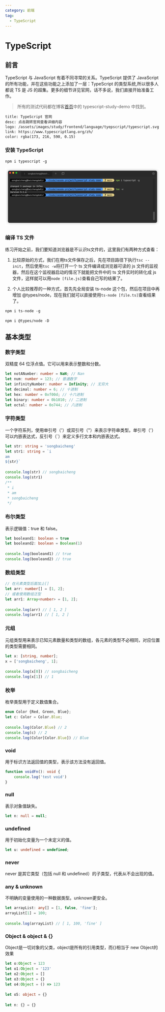 ```yaml
---
category: 前端
tag: 
  - TypeScript
---
```


# TypeScript
## 前言

TypeScript 与 JavaScript 有着不同寻常的关系。TypeScript 提供了 JavaScript 的所有功能，并在这些功能之上添加了一层：TypeScript 的类型系统,所以很多人都说 TS 是 JS 的超集。更多的细节详见官网，话不多说，我们直接开始准备工作。

> 所有的测试代码都在博客[首页](/README.md)中的 typescript-study-demo 中找到。

```card
title: TypeScript 官网
desc: 点击跳转官网查看详细内容
logo: /assets/images/study/frontend/language/tyepscript/typescript.svg
link: https://www.typescriptlang.org/zh/
color: rgba(173, 216, 590, 0.15)
```

### 安装 TypeScript

```node
npm i typescript -g
```

![安装 TypeScript](/assets/images/study/frontend/language/tyepscript/install-ts.png "安装 TypeScript")

### 编译 TS 文件
练习开始之前，我们要知道浏览器是不认识ts文件的，这里我们有两种方式查看：

1. 比较原始的方式，我们在用ts文件保存之后，先在项目路径下执行```tsc --init```，然后使用```tsc -w```将打开一个 ts 文件编译成浏览器可读的 js 文件的监视器，然后在这个监视器启动的情况下就能把文件中的 ts 文件实时的转化成 js 文件，这样就可以用```node [file.js]```查看自己写的结果了。

2. 个人比较推荐的一种方式，首先先全局安装 ts-node 这个包，然后在项目中再增加 @types/node，现在我们就可以直接使用```ts-node [file.ts]```查看结果了。

```node
npm i ts-node -g

npm i @types/node -D
```

## 基本类型
### 数字类型
双精度 64 位浮点值。它可以用来表示整数和分数。
```typescript
let notANumber: number = NaN; // Nan
let num: number = 123; // 普通数字
let infinityNumber: number = Infinity; // 无穷大
let decimal: number = 6; // 十进制
let hex: number = 0xf00d; // 十六进制
let binary: number = 0b1010; // 二进制
let octal: number = 0o744; // 八进制
```

### 字符类型
一个字符系列，使用单引号（'）或双引号（"）来表示字符串类型。单引号（'）可以内嵌表达式，反引号（`）来定义多行文本和内嵌表达式。
```typescript
let str: string = 'songbaicheng'
let str1: string = `i
am
${str}`

console.log(str) // songbaicheng
console.log(str1)
/**
 * i
 * am
 * songbaicheng
 */
```
### 布尔类型
表示逻辑值：true 和 false。
```typescript
let booleand1: boolean = true
let booleand2: boolean = Boolean(1)

console.log(booleand1) // true
console.log(booleand2) // true
```

### 数组类型
```typescript
// 在元素类型后面加上[]
let arr: number[] = [1, 2];
// 或者使用数组泛型
let arr1: Array<number> = [1, 2];

console.log(arr) // [ 1, 2 ]
console.log(arr1) // [ 1, 2 ]
```

### 元组
元组类型用来表示已知元素数量和类型的数组，各元素的类型不必相同，对应位置的类型需要相同。
```typescript
let x: [string, number];
x = ['songbaicheng', 1];

console.log(x[0]) // songbaicheng
console.log(x[1]) // 1
```

### 枚举
枚举类型用于定义数值集合。
```typescript
enum Color {Red, Green, Blue};
let c: Color = Color.Blue;

console.log(Color.Blue) // 2
console.log(c) // 2
console.log(Color[Color.Blue]) // Blue
```

### void
用于标识方法返回值的类型，表示该方法没有返回值。
```typescript
function voidFn(): void {
    console.log('test void')
}
```

### null
表示对象值缺失。
```typescript
let n: null = null;
```

### undefined
用于初始化变量为一个未定义的值。
```typescript
let u: undefined = undefined;
```

### never
never 是其它类型（包括 null 和 undefined）的子类型，代表从不会出现的值。

### any & unknown
不明确的变量使用的一种数据类型。unknown更安全。
```typescript
let arrayList: any[] = [1, false, 'fine'];
arrayList[1] = 100;

console.log(arrayList) // [ 1, 100, 'fine' ]
```

### Object & object & {}
Object是一切对象的父类，object是所有的引用类型，而{}相当于 new Object的效果
```typescript
let o:Object = 123
let o1:Object = '123'
let o2:Object = []
let o3:Object = {}
let o4:Object = () => 123

let o5: object = {}

let n: {} = {}
```